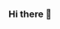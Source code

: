 ### Hi there 👋

<!--
**hardik2695/hardik2695** is a ✨ _special_ ✨ repository because its `README.md` (this file) appears on your GitHub profile.

Here are some ideas to get you started:

- 🔭 I’m currently working on personal projects
- 🌱 I’m currently learning machine learning
- 👯 I’m looking to collaborate on ...
- 🤔 I’m looking for help with ...
- 💬 Ask me about backend, android
- 📫 How to reach me: @hardik2695
- 😄 Pronouns: ...
- ⚡ Fun fact: ...
-->
